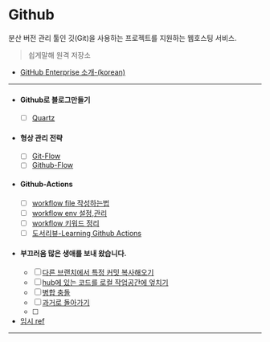 # Github
분산 버전 관리 툴인 깃(Git)을 사용하는 프로젝트를 지원하는 웹호스팅 서비스.

> 쉽게말해 원격 저장소
- [GitHub Enterprise 소개-(korean)](https://www.korgithub.com/)
---

- #### Github로 블로그만들기
    - [ ] [Quartz]([#](https://github.com/ruukr8080/my-docs/blob/main/%EA%B3%B5%EB%B6%80%EA%B8%B0%EB%A1%9D/Github/Quartz.md))
- #### 형상 관리 전략
    - [ ] [Git-Flow](#)
    - [ ] [Github-Flow](#)
- #### Github-Actions
    - [ ] [workflow file 작성하는법](https://github.com/ruukr8080/my-docs/blob/main/%EA%B3%B5%EB%B6%80%EA%B8%B0%EB%A1%9D/Github/Github%20Actions-WorkflowFile.md)
    - [ ] [workflow env 설정,관리](https://github.com/ruukr8080/my-docs/blob/main/%EA%B3%B5%EB%B6%80%EA%B8%B0%EB%A1%9D/Github/Github%20Actions-Environment.md)
    - [ ] [workflow 키워드 정리](https://github.com/ruukr8080/my-docs/blob/main/%EA%B3%B5%EB%B6%80%EA%B8%B0%EB%A1%9D/Github/Github%20Actions-Keyword.md)
    - [ ] [도서리뷰-Learning Github Actions](https://github.com/ruukr8080/my-docs/blob/main/%EB%8F%84%EC%84%9C%EB%A6%AC%EB%B7%B0/%EB%8F%84%EC%84%9C%EB%A6%AC%EB%B7%B0-Learning%20Github%20Action%20%EB%9F%AC%EB%8B%9D%20%EA%B9%83%ED%97%88%EB%B8%8C%20%EC%95%A1%EC%85%98.md)
- #### 부끄러움 많은 생애를 보내 왔습니다.
    - [ ] [다른 브랜치에서 특정 커밋 복사해오기](#)
    - [ ] [hub에 있는 코드를 로컬 작업공간에 엎치기](#)
    - [ ] [병합 충돌](#)
    - [ ] [과거로 돌아가기](#)
    - [ ] 
- [임시 ref](https://ddmix.blogspot.com/2020/06/git-cheatsheet.html)
---